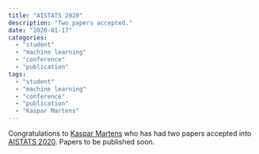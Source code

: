 ```yaml
---
title: "AISTATS 2020"
description: "Two papers accepted."
date: "2020-01-17"
categories:
  - "student"
  - "machine learning"
  - "conference"
  - "publication"
tags:
  - "student"
  - "machine learning"
  - "conference"
  - "publication" 
  - "Kaspar Martens"
---
```


Congratulations to [Kaspar Martens](../../authors/kaspar) who has had two papers accepted into [AISTATS 2020](https://www.aistats.org/). Papers to be published soon.